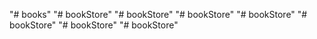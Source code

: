 "# books" 
"# bookStore" 
"# bookStore" 
"# bookStore" 
"# bookStore" 
"# bookStore" 
"# bookStore" 
"# bookStore" 
